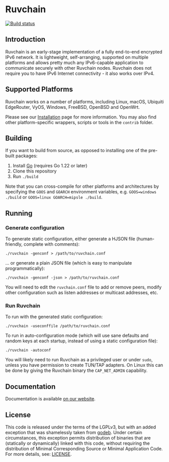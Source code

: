 # Ruvchain

[![Build status](https://github.com/ruvcoindev/ruvchain-go/actions/workflows/ci.yml/badge.svg)](https://github.com/ruvcoindev/ruvchain-go/actions/workflows/ci.yml)

## Introduction

Ruvchain is an early-stage implementation of a fully end-to-end encrypted IPv6
network. It is lightweight, self-arranging, supported on multiple platforms and
allows pretty much any IPv6-capable application to communicate securely with
other Ruvchain nodes. Ruvchain does not require you to have IPv6 Internet
connectivity - it also works over IPv4.

## Supported Platforms

Ruvchain works on a number of platforms, including Linux, macOS, Ubiquiti
EdgeRouter, VyOS, Windows, FreeBSD, OpenBSD and OpenWrt.

Please see our [Installation](https://ruvcoindev.github.io/installation.html)
page for more information. You may also find other platform-specific wrappers, scripts
or tools in the `contrib` folder.

## Building

If you want to build from source, as opposed to installing one of the pre-built
packages:

1. Install [Go](https://golang.org) (requires Go 1.22 or later)
2. Clone this repository
2. Run `./build`

Note that you can cross-compile for other platforms and architectures by
specifying the `GOOS` and `GOARCH` environment variables, e.g. `GOOS=windows
./build` or `GOOS=linux GOARCH=mipsle ./build`.

## Running

### Generate configuration

To generate static configuration, either generate a HJSON file (human-friendly,
complete with comments):

```
./ruvchain -genconf > /path/to/ruvchain.conf
```

... or generate a plain JSON file (which is easy to manipulate
programmatically):

```
./ruvchain -genconf -json > /path/to/ruvchain.conf
```

You will need to edit the `ruvchain.conf` file to add or remove peers, modify
other configuration such as listen addresses or multicast addresses, etc.

### Run Ruvchain

To run with the generated static configuration:

```
./ruvchain -useconffile /path/to/ruvchain.conf
```

To run in auto-configuration mode (which will use sane defaults and random keys
at each startup, instead of using a static configuration file):

```
./ruvchain -autoconf
```

You will likely need to run Ruvchain as a privileged user or under `sudo`,
unless you have permission to create TUN/TAP adapters. On Linux this can be done
by giving the Ruvchain binary the `CAP_NET_ADMIN` capability.

## Documentation

Documentation is available [on our website](https://ruvcha.in).



## License

This code is released under the terms of the LGPLv3, but with an added exception
that was shamelessly taken from [godeb](https://github.com/niemeyer/godeb).
Under certain circumstances, this exception permits distribution of binaries
that are (statically or dynamically) linked with this code, without requiring
the distribution of Minimal Corresponding Source or Minimal Application Code.
For more details, see: [LICENSE](LICENSE).
